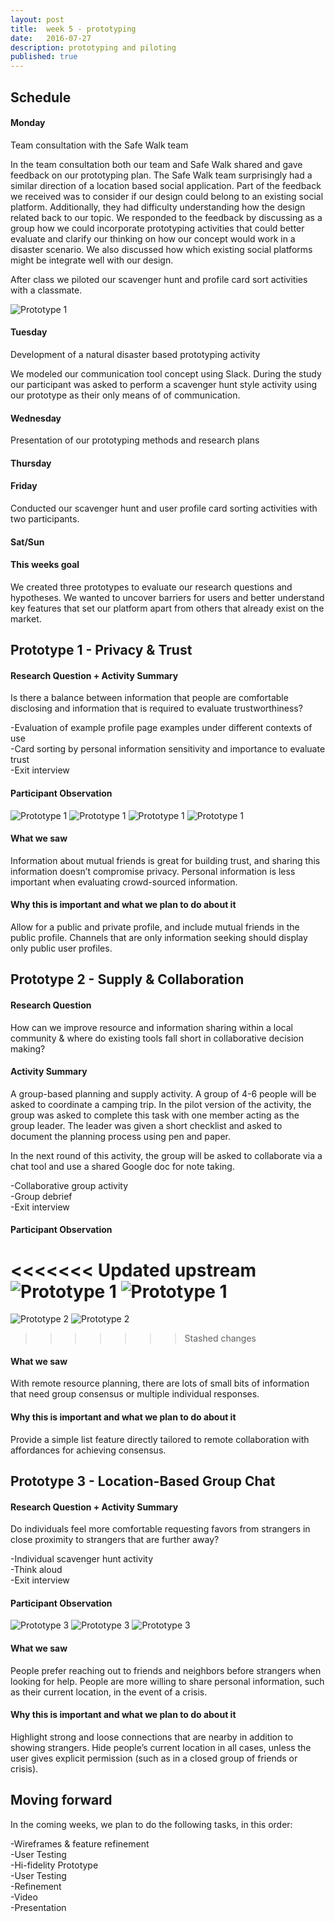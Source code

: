 ```yaml
---
layout: post
title:  week 5 - prototyping
date:   2016-07-27
description: prototyping and piloting
published: true
---
```

## Schedule  

#### Monday
Team consultation with the Safe Walk team  
  
In the team consultation both our team and Safe Walk shared and gave feedback on our prototyping plan. 
The Safe Walk team surprisingly had a similar direction of a location based social application. 
Part of the feedback we received was to consider if our design could belong to an existing social platform.
Additionally, they had difficulty understanding how the design related back to our topic. We responded to the feedback
by discussing as a group how we could incorporate prototyping activities that could better evaluate and clarify our 
 thinking on how our concept would work in a disaster scenario. We also discussed how which existing social platforms
 might be integrate well with our design.

 After class we piloted our scavenger hunt and profile card sort activities with a classmate.

 ![Prototype 1](../../../img/week-5/steven-pilot.jpg)

#### Tuesday
Development of a natural disaster based prototyping activity

We modeled our communication tool concept using Slack. During the study our participant was asked to perform a scavenger 
hunt style activity using our prototype as their only means of of communication. 
 
 

#### Wednesday
Presentation of our prototyping methods and research plans

#### Thursday

#### Friday
Conducted our scavenger hunt and user profile card sorting activities with two participants.  


#### Sat/Sun

#### This weeks goal
We created three prototypes to evaluate our research questions and hypotheses. We wanted to uncover barriers for users and better understand key features that set our platform apart from others that already exist on the market.


## Prototype 1 - Privacy & Trust

#### Research Question + Activity Summary
Is there a balance between information that people are comfortable disclosing and information that is required to evaluate trustworthiness?

-Evaluation of example profile page examples under different contexts of use<br/>
-Card sorting by personal information sensitivity and importance to evaluate trust<br/>
-Exit interview<br/>

#### Participant Observation
![Prototype 1](../../../img/week-5/lizzie1.png)
![Prototype 1](../../../img/week-5/ashley1.png)
![Prototype 1](../../../img/week-5/jeremy1.png)
![Prototype 1](../../../img/week-5/jeremy2.png)

#### What we saw
Information about mutual friends is great for building trust, and sharing this information doesn’t compromise privacy. Personal information is less important when evaluating crowd-sourced information.

#### Why this is important and what we plan to do about it
Allow for a public and private profile, and include mutual friends in the public profile. Channels that are only information seeking should display only public user profiles.

## Prototype 2 - Supply & Collaboration

#### Research Question
How can we improve resource and information sharing within a local community & where do existing tools fall short in collaborative decision making?


#### Activity Summary
A group-based planning and supply activity. A group of 4-6 people will be asked to coordinate a camping trip. In the pilot version of the activity, the group was asked to complete this task with one member acting as the group leader. The leader was given a short checklist and asked to document the planning process using pen and paper. 

In the next round of this activity, the group will be asked to collaborate via a chat tool and use a shared Google doc for note taking.


-Collaborative group activity<br/>
-Group debrief<br/>
-Exit interview<br/>

#### Participant Observation
<<<<<<< Updated upstream
![Prototype 1](../../../img/week-5/google-doc.png)
![Prototype 1](../../../img/week-5/camping-trip.jpg)
=======
![Prototype 2](../../../img/week-5/lizzie2.png)
![Prototype 2](../../../img/week-5/ashley2.png)
>>>>>>> Stashed changes

#### What we saw
With remote resource planning, there are lots of small bits of information that need group consensus or multiple individual responses.

#### Why this is important and what we plan to do about it
Provide a simple list feature directly tailored to remote collaboration with affordances for achieving consensus.

## Prototype 3 - Location-Based Group Chat

#### Research Question + Activity Summary
Do individuals feel more comfortable requesting favors from strangers in close proximity to strangers that are further away?

-Individual scavenger hunt activity<br/>
-Think aloud<br/>
-Exit interview<br/>

#### Participant Observation
![Prototype 3](../../../img/week-5/lizzie2.png)
![Prototype 3](../../../img/week-5/ashley2.png)
![Prototype 3](../../../img/week-5/lyle1.png)

#### What we saw
People prefer reaching out to friends and neighbors before strangers when looking for help. People are more willing to share personal information, such as their current location, in the event of a crisis.

#### Why this is important and what we plan to do about it
Highlight strong and loose connections that are nearby in addition to showing strangers. Hide people’s current location in all cases, unless the user gives explicit permission (such as in a closed group of friends or crisis).

## Moving forward
In the coming weeks, we plan to do the following tasks, in this order:

-Wireframes & feature refinement<br/>
-User Testing<br/>
-Hi-fidelity Prototype<br/>
-User Testing<br/>
-Refinement<br/>
-Video<br/>
-Presentation<br/>
